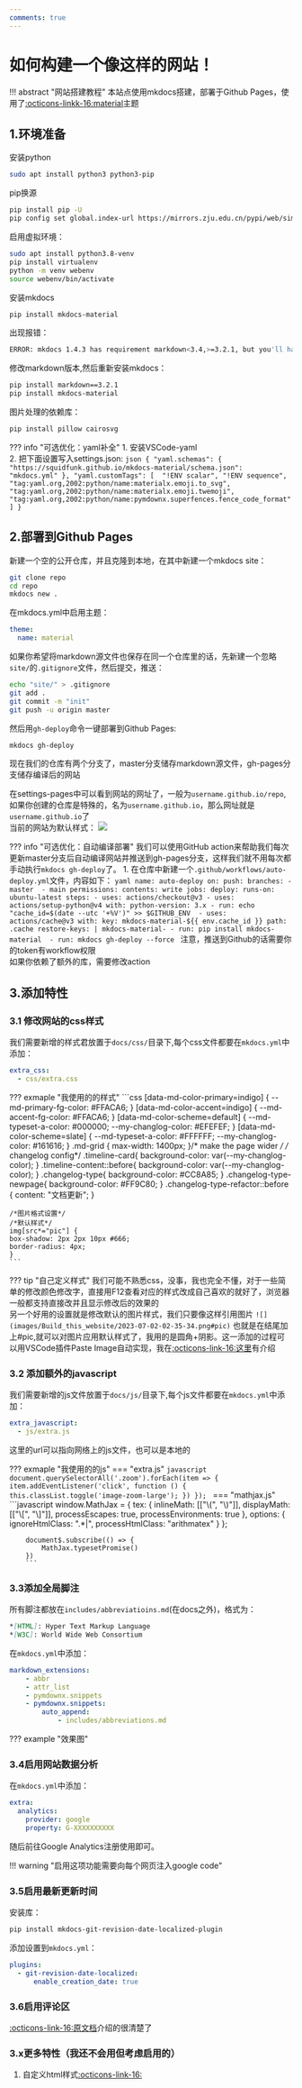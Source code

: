 ```yaml
---
comments: true
---
```

# 如何构建一个像这样的网站！

!!! abstract "网站搭建教程"
    本站点使用mkdocs搭建，部署于Github Pages，使用了[:octicons-linkk-16:material](https://squidfunk.github.io/mkdocs-material/)主题

## 1.环境准备

安装python
```bash
sudo apt install python3 python3-pip
```

pip换源
```bash
pip install pip -U
pip config set global.index-url https://mirrors.zju.edu.cn/pypi/web/simple
```

启用虚拟环境：
```bash
sudo apt install python3.8-venv
pip install virtualenv
python -m venv webenv
source webenv/bin/activate
```

安装mkdocs
```bash
pip install mkdocs-material
```

出现报错：
```bash
ERROR: mkdocs 1.4.3 has requirement markdown<3.4,>=3.2.1, but you'll have markdown 3.4.3 which is incompatible.
```

修改markdown版本,然后重新安装mkdocs：
```bash
pip install markdown==3.2.1
pip install mkdocs-material
```

图片处理的依赖库：
```bash
pip install pillow cairosvg
```




??? info "可选优化：yaml补全"
    1. 安装VSCode-yaml  
    2. 把下面设置写入settings.json:
    ```json
    {
    "yaml.schemas": {
        "https://squidfunk.github.io/mkdocs-material/schema.json": "mkdocs.yml"
    },
    "yaml.customTags": [ 
        "!ENV scalar",
        "!ENV sequence",
        "tag:yaml.org,2002:python/name:materialx.emoji.to_svg",
        "tag:yaml.org,2002:python/name:materialx.emoji.twemoji",
        "tag:yaml.org,2002:python/name:pymdownx.superfences.fence_code_format"
    ]
    }
    ```

## 2.部署到Github Pages

新建一个空的公开仓库，并且克隆到本地，在其中新建一个mkdocs site：
```bash
git clone repo
cd repo
mkdocs new .
```

在mkdocs.yml中启用主题：
```yaml
theme:
  name: material
```

如果你希望将markdown源文件也保存在同一个仓库里的话，先新建一个忽略`site/`的`.gitignore`文件，然后提交，推送：
```bash
echo "site/" > .gitignore
git add .
git commit -m "init"
git push -u origin master
```

然后用`gh-deploy`命令一键部署到Github Pages:
```bash
mkdocs gh-deploy
```
现在我们的仓库有两个分支了，master分支储存markdown源文件，gh-pages分支储存编译后的网站

在settings-pages中可以看到网站的网址了，一般为`username.github.io/repo`,如果你创建的仓库是特殊的，名为`username.github.io`，那么网址就是`username.github.io`了  
当前的网站为默认样式：
![](images/Build_this_website/2023-07-02-02-35-34.png#pic)

??? info "可选优化：自动编译部署"
    我们可以使用GitHub action来帮助我们每次更新master分支后自动编译网站并推送到gh-pages分支，这样我们就不用每次都手动执行`mkdocs gh-deploy`了。
    1. 在仓库中新建一个`.github/workflows/auto-deploy.yml`文件，内容如下：
    ```yaml
    name: auto-deploy
    on:
    push:
        branches:
        - master 
        - main
    permissions:
    contents: write
    jobs:
    deploy:
        runs-on: ubuntu-latest
        steps:
        - uses: actions/checkout@v3
        - uses: actions/setup-python@v4
            with:
            python-version: 3.x
        - run: echo "cache_id=$(date --utc '+%V')" >> $GITHUB_ENV 
        - uses: actions/cache@v3
            with:
            key: mkdocs-material-${{ env.cache_id }}
            path: .cache
            restore-keys: |
                mkdocs-material-
        - run: pip install mkdocs-material 
        - run: mkdocs gh-deploy --force
    ```
    注意，推送到Github的话需要你的token有workflow权限  
    如果你依赖了额外的库，需要修改action

## 3.添加特性

### 3.1 修改网站的css样式

我们需要新增的样式君放置于`docs/css/`目录下,每个css文件都要在`mkdocs.yml`中添加：

```yaml
extra_css:
  - css/extra.css
```

??? exmaple "我使用的的样式"
    ```css
    [data-md-color-primary=indigo] {
        --md-primary-fg-color:  #FFACA6;
    }
    [data-md-color-accent=indigo] {
    --md-accent-fg-color: #FFACA6;
    }
    [data-md-color-scheme=default] {
        --md-typeset-a-color: #000000;
        --my-changlog-color: #EFEFEF;
    }
    [data-md-color-scheme=slate] {
        --md-typeset-a-color: #FFFFFF;
        --my-changlog-color: #161616;
    }
    .md-grid {
    max-width: 1400px; 
    }/* make the page wider */
    /* changelog config*/
    .timeline-card{
    background-color: var(--my-changlog-color); 
    }
    .timeline-content::before{
    background-color: var(--my-changlog-color); 
    } 
    .changelog-type{
    background-color: #CC8A85;
    }
    .changelog-type-newpage{
    background-color: #FF9C80;
    }
    .changelog-type-refactor::before {
    content: "文档更新";
    }

    /*图片格式设置*/
    /*默认样式*/
    img[src*="pic"] {
    box-shadow: 2px 2px 10px #666;
    border-radius: 4px;
    }
    ```

??? tip "自己定义样式"
    我们可能不熟悉css，没事，我也完全不懂，对于一些简单的修改颜色修改字，直接用F12查看对应的样式改成自己喜欢的就好了，浏览器一般都支持直接改并且显示修改后的效果的  
    另一个好用的设置就是修改默认的图片样式，我们只要像这样引用图片
    ```
    ![](images/Build_this_website/2023-07-02-02-35-34.png#pic)
    ```
    也就是在结尾加上#pic,就可以对图片应用默认样式了，我用的是圆角+阴影。这一添加的过程可以用VSCode插件Paste Image自动实现，我在[:octicons-link-16:这里](https://stormckey.github.io/Blog/VSCode-Markdown/#_2)有介绍

### 3.2 添加额外的javascript

我们需要新增的js文件放置于`docs/js/`目录下,每个js文件都要在`mkdocs.yml`中添加：
```yaml
extra_javascript:
  - js/extra.js
```
这里的url可以指向网络上的js文件，也可以是本地的

??? exmaple "我使用的的js"
    === "extra.js"
        ```javascript
        document.querySelectorAll('.zoom').forEach(item => {
            item.addEventListener('click', function () {
                this.classList.toggle('image-zoom-large');
            })
        });
        ```
    === "mathjax.js"
        ```javascript
        window.MathJax = {
            tex: {
            inlineMath: [["\\(", "\\)"]],
            displayMath: [["\\[", "\\]"]],
            processEscapes: true,
            processEnvironments: true
            },
            options: {
            ignoreHtmlClass: ".*|",
            processHtmlClass: "arithmatex"
            }
        };
        
        document$.subscribe(() => { 
            MathJax.typesetPromise()
        })
        ```

### 3.3添加全局脚注

所有脚注都放在`includes/abbreviatioins.md`(在docs之外)，格式为：
```md
*[HTML]: Hyper Text Markup Language
*[W3C]: World Wide Web Consortium
```

在`mkdocs.yml`中添加：
```yaml
markdown_extensions:
    - abbr
    - attr_list
    - pymdownx.snippets
    - pymdownx.snippets:
        auto_append:
            - includes/abbreviations.md
```

??? example "效果图"

### 3.4启用网站数据分析

在`mkdocs.yml`中添加：
```yaml
extra:
  analytics:
    provider: google
    property: G-XXXXXXXXXX
```

随后前往Google Analytics注册使用即可。

!!! warning "启用这项功能需要向每个网页注入google code"

### 3.5启用最新更新时间

安装库：
```bash
pip install mkdocs-git-revision-date-localized-plugin
```
添加设置到`mkdocs.yml`：
```yaml
plugins:
  - git-revision-date-localized:
      enable_creation_date: true
```

### 3.6启用评论区
    
[:octicons-link-16:原文档](https://squidfunk.github.io/mkdocs-material/setup/setting-up-comments/)介绍的很清楚了

### 3.x更多特性（我还不会用但考虑启用的）

1. 自定义html样式[:octicons-link-16:](https://squidfunk.github.io/mkdocs-material/customization/#extending-the-theme)